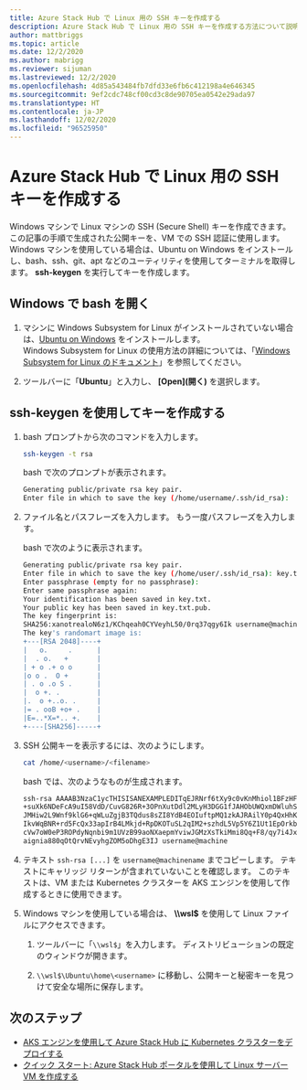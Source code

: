 ```yaml
---
title: Azure Stack Hub で Linux 用の SSH キーを作成する
description: Azure Stack Hub で Linux 用の SSH キーを作成する方法について説明します
author: mattbriggs
ms.topic: article
ms.date: 12/2/2020
ms.author: mabrigg
ms.reviewer: sijuman
ms.lastreviewed: 12/2/2020
ms.openlocfilehash: 4d85a543484fb7dfd33e6fb6c412198a4e646345
ms.sourcegitcommit: 9ef2cdc748cf00cd3c8de90705ea0542e29ada97
ms.translationtype: HT
ms.contentlocale: ja-JP
ms.lasthandoff: 12/02/2020
ms.locfileid: "96525950"
---
```

# <a name="create-an-ssh-key-for-linux-on-azure-stack-hub"></a>Azure Stack Hub で Linux 用の SSH キーを作成する

Windows マシンで Linux マシンの SSH (Secure Shell) キーを作成できます。 この記事の手順で生成された公開キーを、VM での SSH 認証に使用します。 Windows マシンを使用している場合は、Ubuntu on Windows をインストールし、bash、ssh、git、apt などのユーティリティを使用してターミナルを取得します。 **ssh-keygen** を実行してキーを作成します。

## <a name="open-bash-on-windows"></a>Windows で bash を開く

1. マシンに Windows Subsystem for Linux がインストールされていない場合は、[Ubuntu on Windows](https://www.microsoft.com/en-us/p/ubuntu/9nblggh4msv6?activetab=pivot:overviewtab) をインストールします。  
    Windows Subsystem for Linux の使用方法の詳細については、「[Windows Subsystem for Linux のドキュメント](/windows/wsl/about)」を参照してください。

2. ツールバーに「**Ubuntu**」と入力し、 **[Open]\(開く\)** を選択します。

## <a name="create-a-key-with-ssh-keygen"></a>ssh-keygen を使用してキーを作成する

1. bash プロンプトから次のコマンドを入力します。

    ```bash  
    ssh-keygen -t rsa
    ```

    bash で次のプロンプトが表示されます。

    ```bash
    Generating public/private rsa key pair.
    Enter file in which to save the key (/home/username/.ssh/id_rsa):
    ```

2. ファイル名とパスフレーズを入力します。 もう一度パスフレーズを入力します。

    bash で次のように表示されます。

    ```bash
    Generating public/private rsa key pair.
    Enter file in which to save the key (/home/user/.ssh/id_rsa): key.txt
    Enter passphrase (empty for no passphrase):
    Enter same passphrase again:
    Your identification has been saved in key.txt.
    Your public key has been saved in key.txt.pub.
    The key fingerprint is:
    SHA256:xanotrealoN6z1/KChqeah0CYVeyhL50/0rq37qgy6Ik username@machine
    The key's randomart image is:
    +---[RSA 2048]----+
    |   o.     .      |
    |  . o.   +       |
    | + o .+ o o      |
    |o o .  O +       |
    | . o .o S .      |
    |  o +. .         |
    |.  o +..o. .     |
    |= . ooB +o+ .    |
    |E=..*X=*.. +.    |
    +----[SHA256]-----+
    ```

3. SSH 公開キーを表示するには、次のようにします。

    ```bash
    cat /home/<username>/<filename>
    ```

    bash では、次のようなものが生成されます。

    ```bash
    ssh-rsa AAAAB3NzaC1ycTHISISANEXAMPLEDITqEJRNrf6tXy9c0vKnMhiol1BFzHFV3
    +suXk6NDeFcA9uI58VdD/CuvG826R+3OPnXutDdl2MLyH3DGG1fJAHObUWQxmDWluhSGb
    JMHiw2L9Wnf9klG6+qWLuZgjB3TQdus8sZI8YdB4EOIuftpMQ1zkAJRAilY0p4QxHhKbU
    IkvWqBNR+rd5FcQx33apIrB4LMkjd+RpDKOTuSL2qIM2+szhdL5Vp5Y6Z1Ut1EpOrkbg1
    cVw7oW0eP3ROPdyNqnbi9m1UVzB99aoNXaepmYviwJGMzXsTkiMmi8Qq+F8/qy7i4Jxl0
    aignia880qOtQrvNEvyhgZOM5oDhgE3IJ username@machine
    ```

4. テキスト `ssh-rsa [...]` を `username@machinename` までコピーします。 テキストにキャリッジ リターンが含まれていないことを確認します。 このテキストは、VM または Kubernetes クラスターを AKS エンジンを使用して作成するときに使用できます。

5. Windows マシンを使用している場合は、 **\\\\wsl$** を使用して Linux ファイルにアクセスできます。

    1. ツールバーに「`\\wsl$`」を入力します。 ディストリビューションの既定のウィンドウが開きます。

    2. `\\wsl$\Ubuntu\home\<username>` に移動し、公開キーと秘密キーを見つけて安全な場所に保存します。

## <a name="next-steps"></a>次のステップ

- [AKS エンジンを使用して Azure Stack Hub に Kubernetes クラスターをデプロイする](azure-stack-kubernetes-aks-engine-deploy-cluster.md)
- [クイック スタート: Azure Stack Hub ポータルを使用して Linux サーバー VM を作成する](azure-stack-quick-linux-portal.md)
